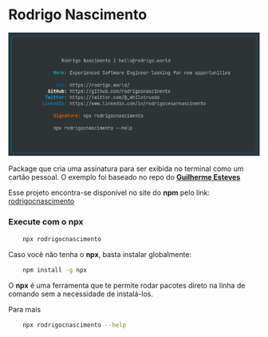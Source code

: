 # Rodrigo Nascimento

<p align="center">
  <img src="static/card.png"/>  
</p>

Package que cria uma assinatura para ser exibida no terminal como um cartão pessoal. O exemplo foi baseado no repo do **[Guilherme Esteves](https://twitter.com/guilhermesteves)**

Esse projeto encontra-se disponível no site do **npm** pelo link: [rodrigocnascimento](https://www.npmjs.com/package/rodrigocnascimento)

### Execute com o npx

```bash
    npx rodrigocnascimento
```

Caso você não tenha o **npx**, basta instalar globalmente:

```bash
    npm install -g npx
```

O **npx** é uma ferramenta que te permite rodar pacotes direto na linha de comando sem a necessidade de instalá-los.

Para mais

```bash
    npx rodrigocnascimento --help
```
